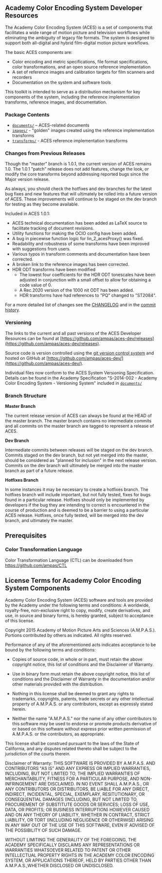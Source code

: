 ## Academy Color Encoding System Developer Resources ##

The Academy Color Encoding System (ACES) is a set of components that facilitates
a wide range of motion picture and television workflows while eliminating the ambiguity of
legacy file formats. The system is designed to support both all-digital and
hybrid film-digital motion picture workflows.

The basic ACES components are:

* Color encoding and metric specifications, file format specifications, color
transformations, and an open source reference implementation 
* A set of reference images and calibration targets for film scanners and
recorders 
* Documentation on the system and software tools

This toolkit is intended to serve as a distribution mechanism for key components
of the system, including the reference implementation transforms, reference
images, and documentation.

### Package Contents ###
 
* [`documents/`](./documents) – ACES-related documents 
* [`images/`](./images) - "golden" images created using the reference implementation transforms
* [`transforms/`](./transforms) - ACES reference implementation transforms

### Changes from Previous Releases ###

Though the "master" branch is 1.0.1, the current version of ACES remains 1.0. The 1.0.1 
"patch" release does not add features, change the look, or modify the core transforms 
beyond addressing reported bugs since the Major version release. 

As always, you should check the hotfixes and dev branches for the latest bug fixes and 
new features that will ultimately be rolled into a future version of ACES. These 
improvements will continue to be staged on the dev branch for testing as they become 
available.

Included in ACES 1.0.1:
  * ACES technical documentation has been added as LaTeX source to facilitate tracking of document revisions.
  * Utility functions for making the OCIO config have been added.
  * A bug in piecewise function logic for lin_2_acesProxy() was fixed. 
  * Readability and robustness of some transforms have been improved with suggestions from users.
  * Various typos in transform comments and documentation have been corrected.
  * A broken link to the reference images has been corrected.
  * HDR ODT transforms have been modified
      * The lowest four coefficients for the HDR ODT tonescales have been adjusted in conjunction with a small offset to allow for obtaining a code value of 0.
      * A Rec.2020 version of the 1000 nit ODT has been added.
      * HDR transforms have had references to "PQ" changed to "ST2084".

For a more detailed list of changes see the [CHANGELOG](./CHANGELOG.md) and in the [commit history](https://github.com/ampas/aces-dev/commits/master).

### Versioning ###
 
The links to the current and all past versions of the ACES Developer Resources
can be found at [https://github.com/ampas/aces-dev/releases](https://github.com/ampas/aces-dev/releases).  

Source code is version controlled using the [git version control system](http://git-scm.com/) and hosted on GitHub at [https://github.com/ampas/aces-dev/](https://github.com/ampas/aces-dev/).

Individual files now conform to the ACES System Versioning Specification.  Details can be found in the Academy Specification "S-2014-002 - Academy Color Encoding System - Versioning System" included in [`documents/`](./documents)

### Branch Structure ###

__Master Branch__
 
The current release version of ACES can always be found at the HEAD of the
master branch.  The master branch contains no intermediate commits and all commits on
the master branch are tagged to represent a release of ACES.

__Dev Branch__
 
Intermediate commits between releases will be staged on the dev branch.  Commits staged 
on the dev branch, but not yet merged into the master, should be considered as "planned 
for inclusion" in the next release version.  Commits on the dev branch will ultimately 
be merged into the master branch as part of a future release.

__Hotfixes Branch__

In some instances it may be necessary to create a hotfixes branch.  The hotfixes
branch will include important, but not fully tested, fixes for bugs found in a
particular release.  Hotfixes should only be implemented by developers if the bug they 
are intending to correct is encountered in the course of production and is deemed to be 
a barrier to using a particular ACES release.  Hotfixes, once fully tested, will
be merged into the dev branch, and ultimately the master.

## Prerequisites ##

### Color Transformation Language ###

Color Transformation Language (CTL) can be downloaded from
https://github.com/ampas/CTL

## License Terms for Academy Color Encoding System Components ##

Academy Color Encoding System (ACES) software and tools are provided by the
Academy under the following terms and conditions: A worldwide, royalty-free,
non-exclusive right to copy, modify, create derivatives, and use, in source and
binary forms, is hereby granted, subject to acceptance of this license.

Copyright 2015 Academy of Motion Picture Arts and Sciences (A.M.P.A.S.).
Portions contributed by others as indicated. All rights reserved.

Performance of any of the aforementioned acts indicates acceptance to be bound
by the following terms and conditions:

* Copies of source code, in whole or in part, must retain the above copyright
notice, this list of conditions and the Disclaimer of Warranty.

* Use in binary form must retain the above copyright notice, this list of
conditions and the Disclaimer of Warranty in the documentation and/or other
materials provided with the distribution.

* Nothing in this license shall be deemed to grant any rights to trademarks,
copyrights, patents, trade secrets or any other intellectual property of
A.M.P.A.S. or any contributors, except as expressly stated herein.

* Neither the name "A.M.P.A.S." nor the name of any other contributors to this
software may be used to endorse or promote products derivative of or based on
this software without express prior written permission of A.M.P.A.S. or the
contributors, as appropriate.

This license shall be construed pursuant to the laws of the State of
California, and any disputes related thereto shall be subject to the
jurisdiction of the courts therein.

Disclaimer of Warranty: THIS SOFTWARE IS PROVIDED BY A.M.P.A.S. AND CONTRIBUTORS
"AS IS" AND ANY EXPRESS OR IMPLIED WARRANTIES, INCLUDING, BUT NOT LIMITED TO,
THE IMPLIED WARRANTIES OF MERCHANTABILITY, FITNESS FOR A PARTICULAR PURPOSE, AND
NON-INFRINGEMENT ARE DISCLAIMED. IN NO EVENT SHALL A.M.P.A.S., OR ANY
CONTRIBUTORS OR DISTRIBUTORS, BE LIABLE FOR ANY DIRECT, INDIRECT, INCIDENTAL,
SPECIAL, EXEMPLARY, RESITUTIONARY, OR CONSEQUENTIAL DAMAGES (INCLUDING, BUT NOT
LIMITED TO, PROCUREMENT OF SUBSTITUTE GOODS OR SERVICES; LOSS OF USE, DATA, OR
PROFITS; OR BUSINESS INTERRUPTION) HOWEVER CAUSED AND ON ANY THEORY OF
LIABILITY, WHETHER IN CONTRACT, STRICT LIABILITY, OR TORT (INCLUDING NEGLIGENCE
OR OTHERWISE) ARISING IN ANY WAY OUT OF THE USE OF THIS SOFTWARE, EVEN IF
ADVISED OF THE POSSIBILITY OF SUCH DAMAGE.

WITHOUT LIMITING THE GENERALITY OF THE FOREGOING, THE ACADEMY SPECIFICALLY
DISCLAIMS ANY REPRESENTATIONS OR WARRANTIES WHATSOEVER RELATED TO PATENT OR
OTHER INTELLECTUAL PROPERTY RIGHTS IN THE ACADEMY COLOR ENCODING SYSTEM, OR
APPLICATIONS THEREOF, HELD BY PARTIES OTHER THAN A.M.P.A.S.,WHETHER DISCLOSED OR
UNDISCLOSED.
